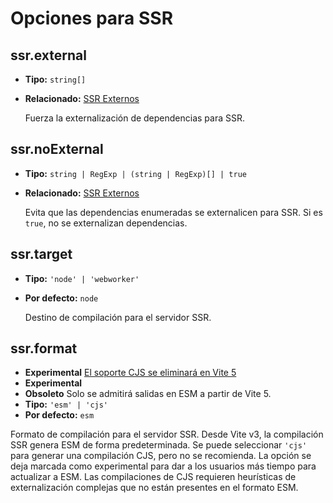 # Opciones para SSR

## ssr.external

- **Tipo:** `string[]`
- **Relacionado:** [SSR Externos](/guide/ssr#ssr-externos)

  Fuerza la externalización de dependencias para SSR.

## ssr.noExternal

- **Tipo:** `string | RegExp | (string | RegExp)[] | true`
- **Relacionado:** [SSR Externos](/guide/ssr#ssr-externos)

  Evita que las dependencias enumeradas se externalicen para SSR. Si es `true`, no se externalizan dependencias.

## ssr.target

- **Tipo:** `'node' | 'webworker'`
- **Por defecto:** `node`

  Destino de compilación para el servidor SSR.

## ssr.format

- **Experimental** [El soporte CJS se eliminará en Vite 5](https://github.com/vitejs/vite/discussions/13816)
- **Experimental**
- **Obsoleto** Solo se admitirá salidas en ESM a partir de Vite 5.
- **Tipo:** `'esm' | 'cjs'`
- **Por defecto:** `esm`

Formato de compilación para el servidor SSR. Desde Vite v3, la compilación SSR genera ESM de forma predeterminada. Se puede seleccionar `'cjs'` para generar una compilación CJS, pero no se recomienda. La opción se deja marcada como experimental para dar a los usuarios más tiempo para actualizar a ESM. Las compilaciones de CJS requieren heurísticas de externalización complejas que no están presentes en el formato ESM.
